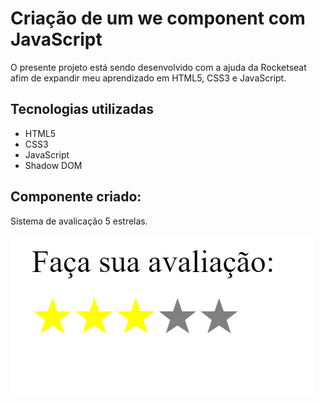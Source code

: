 # Criação de um we component com JavaScript
O presente projeto está sendo desenvolvido com a ajuda da Rocketseat afim de expandir meu aprendizado em HTML5, CSS3 e JavaScript.

## Tecnologias utilizadas
- HTML5
- CSS3
- JavaScript
- Shadow DOM

## Componente criado:
Sistema de avalicação 5 estrelas.

![layout](./assets/layout.png)